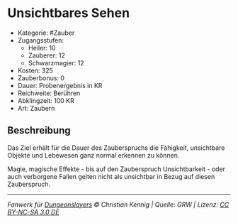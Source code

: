 # Unsichtbares Sehen

- Kategorie: #Zauber
- Zugangsstufen:
  - Heiler: 10
  - Zauberer: 12
  - Schwarzmagier: 12
- Kosten: 325
- Zauberbonus: 0
- Dauer: Probenergebnis in KR
- Reichweite: Berühren
- Abklingzeit: 100 KR
- Art: Zaubern

## Beschreibung

Das Ziel erhält für die Dauer des Zauberspruchs die Fähigkeit, unsichtbare Objekte und Lebewesen ganz normal erkennen zu können.

Magie, magische Effekte - bis auf den Zauberspruch Unsichtbarkeit - oder auch verborgene Fallen gelten nicht als unsichtbar in Bezug auf diesen Zauberspruch.

---

_Fanwerk für [Dungeonslayers](https://www.dungeonslayers.net/) © Christian Kennig | Quelle: GRW | Lizenz: [CC BY-NC-SA 3.0 DE](https://creativecommons.org/licenses/by-nc-sa/3.0/de/)_
